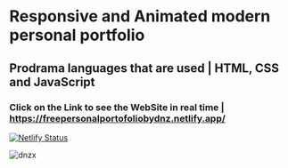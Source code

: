 # Responsive and Animated modern personal portfolio


## Prodrama languages ​​that are used | HTML, CSS and JavaScript

### Click on the Link to see the WebSite in real time | https://freepersonalportofoliobydnz.netlify.app/


[![Netlify Status](https://api.netlify.com/api/v1/badges/56a1ae99-7bd3-493b-bf07-b0e50cc104b9/deploy-status)](https://app.netlify.com/sites/freepersonalportofoliobydnz/deploys)

<p align="left"> <img src="https://komarev.com/ghpvc/?username=dnzx&label=Profile%20views&color=0e75b6&style=flat" alt="dnzx" /> </p>


